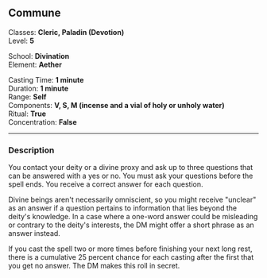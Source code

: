 ## Commune

Classes: **Cleric, Paladin (Devotion)**  
Level: **5**  

School: **Divination**  
Element: **Aether**  

Casting Time: **1 minute**  
Duration: **1 minute**  
Range: **Self**  
Components: **V, S, M (incense and a vial of holy or unholy water)**  
Ritual: **True**  
Concentration: **False**  

------

### Description

You contact your deity or a divine proxy and ask up to three questions that can be answered with a yes or no. You must ask your questions before the spell ends. You receive a correct answer for each question.

Divine beings aren't necessarily omniscient, so you might receive "unclear" as an answer if a question pertains to information that lies beyond the deity's knowledge. In a case where a one-word answer could be misleading or contrary to the deity's interests, the DM might offer a short phrase as an answer instead.

If you cast the spell two or more times before finishing your next long rest, there is a cumulative 25 percent chance for each casting after the first that you get no answer. The DM makes this roll in secret.